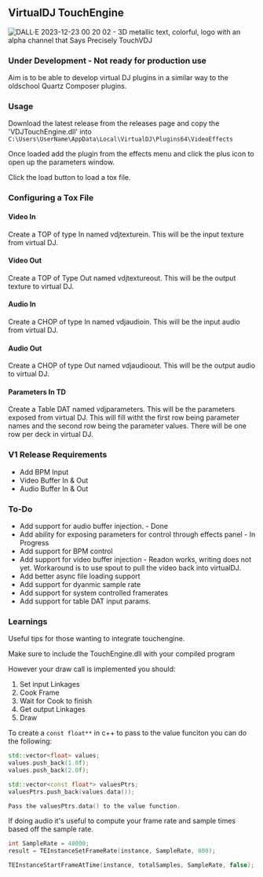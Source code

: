 ## VirtualDJ TouchEngine
![DALL·E 2023-12-23 00 20 02 - 3D metallic text, colorful, logo with an alpha channel that Says Precisely TouchVDJ ](https://github.com/medcelerate/VDJTouchEngine/assets/32549017/066ea319-96c9-48ad-be9b-c76c9765942a)

### Under Development - Not ready for production use

Aim is to be able to develop virtual DJ plugins in a similar way to the oldschool Quartz Composer plugins.

### Usage

Download the latest release from the releases page and copy the 'VDJTouchEngine.dll' into `C:\Users\UserName\AppData\Local\VirtualDJ\Plugins64\VideoEffects`

Once loaded add the plugin from the effects menu and click the plus icon to open up the parameters window.

Click the load button to load a tox file.

### Configuring a Tox File

#### Video In
Create a TOP of type In named vdjtexturein. This will be the input texture from virtual DJ.

#### Video Out
Create a TOP of Type Out named vdjtextureout. This will be the output texture to virtual DJ.

#### Audio In
Create a CHOP of type In named vdjaudioin. This will be the input audio from virtual DJ.

#### Audio Out
Create a CHOP of type Out named vdjaudioout. This will be the output audio to virtual DJ.

#### Parameters In TD
Create a Table DAT named vdjparameters. This will be the parameters exposed from virtual DJ.
This will fill witht the first row being parameter names and the second row being the parameter values.
There will be one row per deck in virtual DJ.

### V1 Release Requirements
- Add BPM Input
- Video Buffer In & Out
- Audio Buffer In & Out

### To-Do
- Add support for audio buffer injection. - Done
- Add ability for exposing parameters for control through effects panel - In Progress
- Add support for BPM control
- Add support for video buffer injection - Readon works, writing does not yet. Workaround is to use spout to pull the video back into virtualDJ.
- Add better async file loading support
- Add support for dyanmic sample rate
- Add support for system controlled framerates
- Add support for table DAT input params.

### Learnings

Useful tips for those wanting to integrate touchengine.

Make sure to include the TouchEngine.dll with your compiled program

However your draw call is implemented you should:

1. Set input Linkages
2. Cook Frame
3. Wait for Cook to finish
4. Get output Linkages
5. Draw


To create a `const float**` in c++ to pass to the value funciton you can do the following:

```c++
std::vector<float> values;
values.push_back(1.0f);
values.push_back(2.0f);

std::vector<const float*> valuesPtrs;
valuesPtrs.push_back(values.data());

Pass the valuesPtrs.data() to the value function.

```

If doing audio it's useful to compute your frame rate and sample times based off the sample rate.

```c++
int SampleRate = 48000;
result = TEInstanceSetFrameRate(instance, SampleRate, 800);

TEInstanceStartFrameAtTime(instance, totalSamples, SampleRate, false);

```
